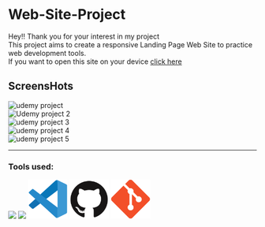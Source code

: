 # Web-Site-Project

Hey!! Thank you for your interest in my project</br>
This project aims to create a responsive Landing Page Web Site to practice web development tools.<br>
If you want to open this site on your device <a href="https://myweblandingpage.netlify.app/" target="_blank">click here</a><br>

## ScreensHots 
![udemy project](https://user-images.githubusercontent.com/71677681/169620122-4b6b7c8b-13c1-47b2-8fe6-4cb8de6b626a.png)<br>
![Udemy project 2](https://user-images.githubusercontent.com/71677681/169620001-596f8539-8e64-462f-b4ee-81a29916b0c2.png)<br>
![udemy project 3](https://user-images.githubusercontent.com/71677681/169620347-fe4602d7-7b8a-4e22-a825-2375f0a77a75.png)<br>
![udemy project 4](https://user-images.githubusercontent.com/71677681/169620396-6154137c-fa9f-4b99-9e02-db4a43c2c533.png)<br>
![udemy project 5](https://user-images.githubusercontent.com/71677681/169620744-9c738651-91bc-4d38-a6ee-73fa0190ba86.png)<br>
<hr>

### Tools used:
<p>
<img src="https://user-images.githubusercontent.com/71677681/169621630-1cacc276-392c-4983-a7f1-71f41262a5e7.png" width="80px"/>
<img src="https://user-images.githubusercontent.com/71677681/169621753-8ff12f1b-0b88-4946-9fe5-293da138a684.png" width="80px"/>
 <img src="https://raw.githubusercontent.com/devicons/devicon/1119b9f84c0290e0f0b38982099a2bd027a48bf1/icons/vscode/vscode-original.svg" width="80px"/>
 <img src="https://raw.githubusercontent.com/devicons/devicon/1119b9f84c0290e0f0b38982099a2bd027a48bf1/icons/github/github-original.svg" width="80px"/>
  <img src="https://raw.githubusercontent.com/devicons/devicon/1119b9f84c0290e0f0b38982099a2bd027a48bf1/icons/git/git-original.svg" width="80px"/>

</p>



